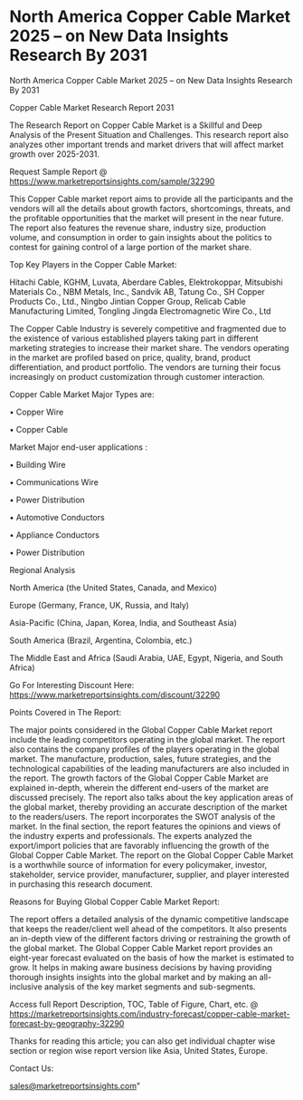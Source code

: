 # North America Copper Cable Market 2025 – on New Data Insights Research By 2031
  North America Copper Cable Market 2025 – on New Data Insights Research By 2031

Copper Cable Market Research Report 2031

The Research Report on Copper Cable Market is a Skillful and Deep Analysis of the Present Situation and Challenges. This research report also analyzes other important trends and market drivers that will affect market growth over 2025-2031.

Request Sample Report @ https://www.marketreportsinsights.com/sample/32290

This Copper Cable market report aims to provide all the participants and the vendors will all the details about growth factors, shortcomings, threats, and the profitable opportunities that the market will present in the near future. The report also features the revenue share, industry size, production volume, and consumption in order to gain insights about the politics to contest for gaining control of a large portion of the market share.

Top Key Players in the Copper Cable Market:

Hitachi Cable, KGHM, Luvata, Aberdare Cables, Elektrokoppar, Mitsubishi Materials Co., NBM Metals, Inc., Sandvik AB, Tatung Co., SH Copper Products Co., Ltd., Ningbo Jintian Copper Group, Relicab Cable Manufacturing Limited, Tongling Jingda Electromagnetic Wire Co., Ltd

The Copper Cable Industry is severely competitive and fragmented due to the existence of various established players taking part in different marketing strategies to increase their market share. The vendors operating in the market are profiled based on price, quality, brand, product differentiation, and product portfolio. The vendors are turning their focus increasingly on product customization through customer interaction.

Copper Cable Market Major Types are:

• Copper Wire

• Copper Cable

Market Major end-user applications :

• Building Wire

• Communications Wire

• Power Distribution

• Automotive Conductors

• Appliance Conductors

• Power Distribution

Regional Analysis

North America (the United States, Canada, and Mexico)

Europe (Germany, France, UK, Russia, and Italy)

Asia-Pacific (China, Japan, Korea, India, and Southeast Asia)

South America (Brazil, Argentina, Colombia, etc.)

The Middle East and Africa (Saudi Arabia, UAE, Egypt, Nigeria, and South Africa)

Go For Interesting Discount Here: https://www.marketreportsinsights.com/discount/32290

Points Covered in The Report:

The major points considered in the Global Copper Cable Market report include the leading competitors operating in the global market.
The report also contains the company profiles of the players operating in the global market.
The manufacture, production, sales, future strategies, and the technological capabilities of the leading manufacturers are also included in the report.
The growth factors of the Global Copper Cable Market are explained in-depth, wherein the different end-users of the market are discussed precisely.
The report also talks about the key application areas of the global market, thereby providing an accurate description of the market to the readers/users.
The report incorporates the SWOT analysis of the market. In the final section, the report features the opinions and views of the industry experts and professionals. The experts analyzed the export/import policies that are favorably influencing the growth of the Global Copper Cable Market.
The report on the Global Copper Cable Market is a worthwhile source of information for every policymaker, investor, stakeholder, service provider, manufacturer, supplier, and player interested in purchasing this research document.

Reasons for Buying Global Copper Cable Market Report:

The report offers a detailed analysis of the dynamic competitive landscape that keeps the reader/client well ahead of the competitors.
It also presents an in-depth view of the different factors driving or restraining the growth of the global market.
The Global Copper Cable Market report provides an eight-year forecast evaluated on the basis of how the market is estimated to grow.
It helps in making aware business decisions by having providing thorough insights insights into the global market and by making an all-inclusive analysis of the key market segments and sub-segments.

Access full Report Description, TOC, Table of Figure, Chart, etc. @ https://marketreportsinsights.com/industry-forecast/copper-cable-market-forecast-by-geography-32290

Thanks for reading this article; you can also get individual chapter wise section or region wise report version like Asia, United States, Europe.

Contact Us:

sales@marketreportsinsights.com"
